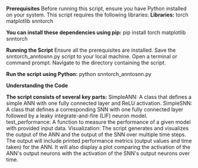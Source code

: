 **Prerequisites**
Before running this script, ensure you have Python installed on your system. This script requires the following libraries:
**Libraries:** 
torch
matplotlib
snntorch

**You can install these dependencies using pip:**
pip install torch matplotlib snntorch


**Running the Script**
Ensure all the prerequisites are installed.
Save the snntorch_anntosnn.py script to your local machine.
Open a terminal or command prompt.
Navigate to the directory containing the script.

**Run the script using Python:**
python snntorch_anntosnn.py

**Understanding the Code**

**The script consists of several key parts:**
SimpleANN: A class that defines a simple ANN with one fully connected layer and ReLU activation.
SimpleSNN: A class that defines a corresponding SNN with one fully connected layer followed by a leaky integrate-and-fire (LIF) neuron model.
test_performance: A function to measure the performance of a given model with provided input data.
Visualization: The script generates and visualizes the output of the ANN and the output of the SNN over multiple time steps.
The output will include printed performance metrics (output values and time taken) for the ANN. It will also display a plot comparing the activation of the ANN's output neurons with the activation of the SNN's output neurons over time.
